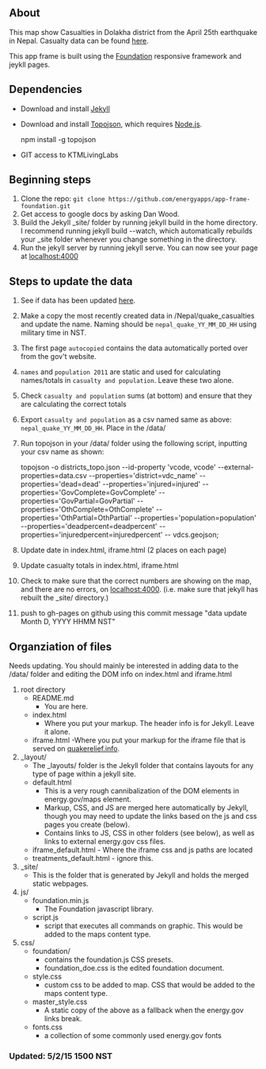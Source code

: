 ## About

This map show Casualties in Dolakha district from the April 25th earthquake in Nepal. Casualty data can be found [here](https://docs.google.com/spreadsheets/d/1qnsJw_UkYDy_fswUYgaQyb4sD76xIN_T7Qi97Rnq2-Y/pubhtml?gid=787276582&single=true). 

This app frame is built using the [Foundation](http://foundation.zurb.com/) responsive framework and jeykll pages.

## Dependencies
- Download and install [Jekyll](http://jekyllrb.com/)
- Download and install [Topojson](https://github.com/mbostock/topojson), which requires [Node.js](http://www.google.com.np/search?q=node+homebrew&oq=node+homebrew&aqs=chrome..69i57j0l5.2838j0j7&sourceid=chrome&es_sm=91&ie=UTF-8&gws_rd=ssl).

	npm install -g topojson
	
- GIT access to KTMLivingLabs

## Beginning steps
1. Clone the repo: `git clone https://github.com/energyapps/app-frame-foundation.git`
2. Get access to google docs by asking Dan Wood. 
3. Build the Jekyll _site/ folder by running jekyll build in the home directory. I recommend running jekyll build --watch, which automatically rebuilds your _site folder whenever you change something in the directory.
4. Run the jekyll server by running jekyll serve. You can now see your page at [localhost:4000](localhost:4000)

## Steps to update the data
1. See if data has been updated [here](https://docs.google.com/spreadsheets/d/1Q3QSx1_p78T4_qo_JVj5vEQtzuCFWP2AfxYnVBSNzLQ/pubhtml).
2. Make a copy the most recently created data in /Nepal/quake_casualties and update the name. Naming should be `nepal_quake_YY_MM_DD_HH` using military time in NST.
3. The first page `autocopied` contains the data automatically ported over from the gov't website.
4. `names` and `population 2011` are static and used for calculating names/totals in `casualty and population`. Leave these two alone.
5. Check `casualty and population` sums (at bottom) and ensure that they are calculating the correct totals
6. Export `casualty and population` as a csv named same as above: `nepal_quake_YY_MM_DD_HH`. Place in the /data/
7. Run topojson in your /data/ folder using the following script, inputting your csv name as shown:

	topojson -o districts_topo.json --id-property 'vcode, vcode' --external-properties=data.csv --properties='district=vdc_name' --properties='dead=dead' --properties='injured=injured' --properties='GovComplete=GovComplete' --properties='GovPartial=GovPartial' --properties='OthComplete=OthComplete' --properties='OthPartial=OthPartial' --properties='population=population' --properties='deadpercent=deadpercent' --properties='injuredpercent=injuredpercent' -- vdcs.geojson;

8. Update date in index.html, iframe.html (2 places on each page)
9. Update casualty totals in index.html, iframe.html 
10. Check to make sure that the correct numbers are showing on the map, and there are no errors, on [localhost:4000](localhost:4000). (i.e. make sure that jekyll has rebuilt the _site/ directory.)
11. push to gh-pages on github using this commit message "data update Month D, YYYY HHMM NST"

## Organziation of files 

Needs updating. You should mainly be interested in adding data to the /data/ folder and editing the DOM info on index.html and iframe.html

1. 	root directory
	* README.md 
		- You are here.
	* index.html 
		- Where you put your markup. The header info is for Jekyll. Leave it alone.
	* iframe.html
		-Where you put your markup for the iframe file that is served on [quakerelief.info](quakerelief.info).
2.	_layout/
	* The _layouts/ folder is the Jekyll folder that contains layouts for any type of page within a jekyll site. 
	* default.html
		- This is a very rough cannibalization of the DOM elements in energy.gov/maps element.
		- Markup, CSS, and JS are merged here automatically by Jekyll, though you may need to update the links based on the js and css pages you create (below).
		- Contains links to JS, CSS in other folders (see below), as well as links to external energy.gov css files.
	* iframe_default.html - Where the iframe css and js paths are located
	* treatments_default.html - ignore this.
3.	_site/
	* This is the folder that is generated by Jekyll and holds the merged static webpages.
4. js/
	* foundation.min.js
		- The Foundation javascript library.
	* script.js
		- script that executes all commands on graphic. This would be added to the maps content type.
5. css/
	* foundation/
		- contains the foundation.js CSS presets.
		- foundation_doe.css is the edited foundation document. 
	* style.css
		- custom css to be added to map. CSS that would be added to the maps content type.
	* master_style.css
		- A static copy of the above as a fallback when the energy.gov links break.
	* fonts.css
		- a collection of some commonly used energy.gov fonts

### Updated: 5/2/15 1500 NST